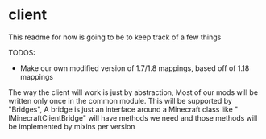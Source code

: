 # client

This readme for now is going to be to keep track of a few things

TODOS:
 - Make our own modified version of 1.7/1.8 mappings, based off of 1.18 mappings

The way the client will work is just by abstraction, Most of our mods will be written only once in the common module.
This will be supported by "Bridges", A bridge is just an interface around a Minecraft class like "
IMinecraftClientBridge" will have methods we need and those methods will be implemented by mixins per version